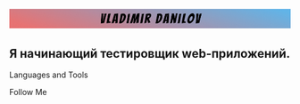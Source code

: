 [![Header](https://github.com/Lars-vn/Lars-vn/blob/main/assets/Group%201.jpg)](https://vk.com/vladimr.danilov)

## Я начинающий тестировщик web-приложений.

Languages and Tools

Follow Me
